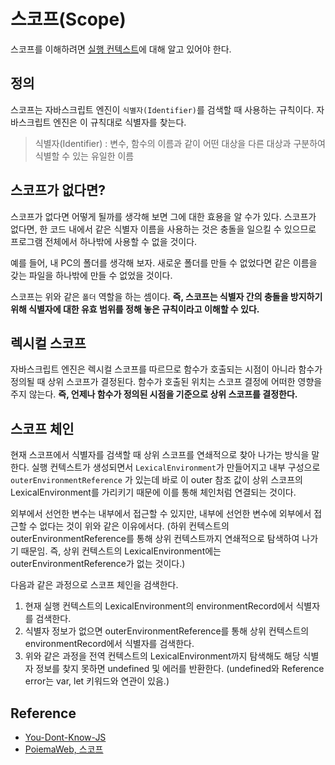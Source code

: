 # 스코프(Scope)

스코프를 이해하려면 [실행 컨텍스트](https://github.com/sunghyunjeonme/TIL/blob/master/JavaScript/execution-context.md)에 대해 알고 있어야 한다.

## 정의

스코프는 자바스크립트 엔진이 `식별자(Identifier)`를 검색할 때 사용하는 규칙이다. 자바스크립트 엔진은 이 규칙대로 식별자를 찾는다.

> 식별자(Identifier) : 변수, 함수의 이름과 같이 어떤 대상을 다른 대상과 구분하여 식별할 수 있는 유일한 이름

## 스코프가 없다면?

스코프가 없다면 어떻게 될까를 생각해 보면 그에 대한 효용을 알 수가 있다. 스코프가 없다면, 한 코드 내에서 같은 식별자 이름을 사용하는 것은 충돌을 일으킬 수 있으므로 프로그램 전체에서 하나밖에 사용할 수 없을 것이다.

예를 들어, 내 PC의 폴더를 생각해 보자. 새로운 폴더를 만들 수 없었다면 같은 이름을 갖는 파일을 하나밖에 만들 수 없었을 것이다.

스코프는 위와 같은 `폴더` 역할을 하는 셈이다. **즉, 스코프는 식별자 간의 충돌을 방지하기 위해 식별자에 대한 유효 범위를 정해 놓은 규칙이라고 이해할 수 있다.**

## 렉시컬 스코프

자바스크립트 엔진은 렉시컬 스코프를 따르므로 함수가 호출되는 시점이 아니라 함수가 정의될 때 상위 스코프가 결정된다. 함수가 호출된 위치는 스코프 결정에 어떠한 영향을 주지 않는다. **즉, 언제나 함수가 정의된 시점을 기준으로 상위 스코프를 결정한다.**

## 스코프 체인

현재 스코프에서 식별자를 검색할 때 상위 스코프를 연쇄적으로 찾아 나가는 방식을 말한다. 실행 컨텍스트가 생성되면서 `LexicalEnvironment`가 만들어지고 내부 구성으로 `outerEnvironmentReference` 가 있는데 바로 이 outer 참조 값이 상위 스코프의 LexicalEnvironment를 가리키기 때문에 이를 통해 체인처럼 연결되는 것이다.

외부에서 선언한 변수는 내부에서 접근할 수 있지만, 내부에 선언한 변수에 외부에서 접근할 수 없다는 것이 위와 같은 이유에서다. (하위 컨텍스트의 outerEnvironmentReference를 통해 상위 컨텍스트까지 연쇄적으로 탐색하여 나가기 때문임. 즉, 상위 컨텍스트의 LexicalEnvironment에는 outerEnvironmentReference가 없는 것이다.)

다음과 같은 과정으로 스코프 체인을 검색한다.

1. 현재 실행 컨텍스트의 LexicalEnvironment의 environmentRecord에서 식별자를 검색한다.
2. 식별자 정보가 없으면 outerEnvironmentReference를 통해 상위 컨텍스트의 environmentRecord에서 식별자를 검색한다.
3. 위와 같은 과정을 전역 컨텍스트의 LexicalEnvironment까지 탐색해도 해당 식별자 정보를 찾지 못하면 undefined 및 에러를 반환한다. (undefined와 Reference error는 var, let 키워드와 연관이 있음.)

## Reference

- [You-Dont-Know-JS](https://github.com/getify/You-Dont-Know-JS/blob/2nd-ed/scope-closures/ch1.md)
- [PoiemaWeb, 스코프](https://poiemaweb.com/js-scope)
